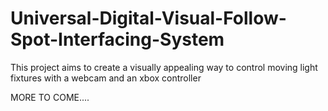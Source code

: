 # Universal-Digital-Visual-Follow-Spot-Interfacing-System
This project aims to create a visually appealing way to control moving light fixtures with a webcam and an xbox controller


MORE TO COME....
